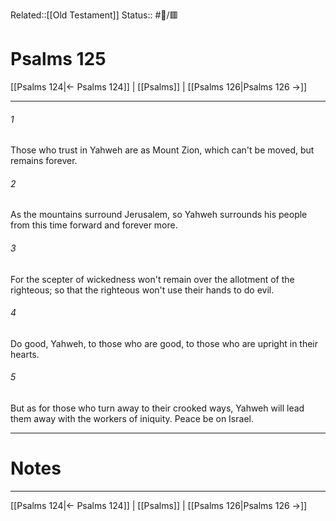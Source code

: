 Related::[[Old Testament]]
Status:: #📖/🟥
# Psalms 125

[[Psalms 124|← Psalms 124]] | [[Psalms]] | [[Psalms 126|Psalms 126 →]]
***



###### 1 
Those who trust in Yahweh are as Mount Zion, which can't be moved, but remains forever. 

###### 2 
As the mountains surround Jerusalem, so Yahweh surrounds his people from this time forward and forever more. 

###### 3 
For the scepter of wickedness won't remain over the allotment of the righteous; so that the righteous won't use their hands to do evil. 

###### 4 
Do good, Yahweh, to those who are good, to those who are upright in their hearts. 

###### 5 
But as for those who turn away to their crooked ways, Yahweh will lead them away with the workers of iniquity. Peace be on Israel.

---
# Notes


***
[[Psalms 124|← Psalms 124]] | [[Psalms]] | [[Psalms 126|Psalms 126 →]]
